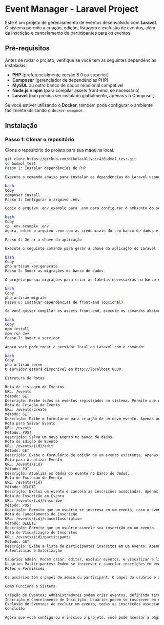 # Event Manager - Laravel Project

Este é um projeto de gerenciamento de eventos desenvolvido com **Laravel**. O sistema permite a criação, edição, listagem e exclusão de eventos, além da inscrição e cancelamento de participantes para os eventos.

## Pré-requisitos

Antes de rodar o projeto, verifique se você tem as seguintes dependências instaladas:

- **PHP** (preferencialmente versão 8.0 ou superior)
- **Composer** (gerenciador de dependências PHP)
- **MySQL** ou outro banco de dados relacional compatível
- **Node.js** e **npm** (para compilar assets front-end, se necessário)
- **Laravel** (não precisa ser instalado globalmente, apenas via Composer)

Se você estiver utilizando o **Docker**, também pode configurar o ambiente facilmente utilizando o `docker-compose`.

## Instalação

### Passo 1: Clonar o repositório

Clone o repositório do projeto para sua máquina local.

```bash
git clone https://github.com/NikolasOliveir4/Budmol_test.git
cd budmol_test
Passo 2: Instalar dependências do PHP

Execute o comando abaixo para instalar as dependências do Laravel usando o Composer.

bash
Copy
composer install
Passo 3: Configurar o arquivo .env

Copie o arquivo .env.example para .env para configurar o ambiente do seu projeto.

bash
Copy
cp .env.example .env
Agora, edite o arquivo .env com as credenciais do seu banco de dados e outras variáveis de ambiente necessárias, como APP_KEY, DB_CONNECTION, DB_HOST, DB_PORT, DB_DATABASE, DB_USERNAME e DB_PASSWORD.

Passo 4: Gerar a chave da aplicação

Execute o seguinte comando para gerar a chave da aplicação do Laravel:

bash
Copy
php artisan key:generate
Passo 5: Rodar as migrações do banco de dados

O projeto possui migrações para criar as tabelas necessárias no banco de dados. Execute o comando abaixo para rodá-las:

bash
Copy
php artisan migrate
Passo 6: Instalar dependências de front-end (opcional)

Se você quiser compilar os assets front-end, execute os comandos abaixo:

bash
Copy
npm install
npm run dev
Passo 7: Rodar o servidor

Agora você pode rodar o servidor local do Laravel com o comando:

bash
Copy
php artisan serve
O servidor estará disponível em http://localhost:8000.

Estrutura de Rotas

Rota de Listagem de Eventos
URL: /events
Método: GET
Descrição: Exibe todos os eventos registrados no sistema. Permite que o administrador veja as opções de editar e excluir eventos. Usuários podem se inscrever nos eventos.
Rota de Criação de Evento
URL: /events/create
Método: GET
Descrição: Exibe o formulário para criação de um novo evento. Apenas administradores podem acessar essa página.
Rota para Salvar Evento
URL: /events
Método: POST
Descrição: Salva um novo evento no banco de dados.
Rota de Edição de Evento
URL: /events/{id}/edit
Método: GET
Descrição: Exibe o formulário de edição de um evento existente. Apenas administradores podem acessar essa página.
Rota para Atualizar Evento
URL: /events/{id}
Método: PUT
Descrição: Atualiza os dados do evento no banco de dados.
Rota de Exclusão de Evento
URL: /events/{id}
Método: DELETE
Descrição: Exclui um evento e cancela as inscrições associadas. Apenas administradores podem excluir eventos.
Rota de Inscrição em Evento
URL: /events/{id}/inscribe
Método: POST
Descrição: Permite que um usuário se inscreva em um evento, caso o evento esteja aberto e tenha vagas disponíveis.
Rota de Cancelamento de Inscrição
URL: /events/{id}/cancelInscription
Método: DELETE
Descrição: Permite que um usuário cancele sua inscrição em um evento.
Rota de Visualização de Inscritos
URL: /events/{id}/participants
Método: GET
Descrição: Exibe a lista de participantes inscritos em um evento. Apenas administradores podem visualizar a lista de inscritos.
Autenticação e Autorização

Usuários Admin: Podem criar, editar, excluir eventos, e visualizar a lista de inscritos.
Usuários Participantes: Podem se inscrever e cancelar inscrições em eventos.
Roles e Permissões

Os usuários têm o papel de admin ou participant. O papel do usuário é armazenado no campo role da tabela users. O admin tem permissões para gerenciar eventos, enquanto o participant pode apenas se inscrever e cancelar inscrições.

Como Funciona o Sistema

Criação de Eventos: Administradores podem criar eventos, definindo título, descrição, data de início e término, capacidade e status.
Inscrição e Cancelamento de Inscrição: Usuários podem se inscrever em eventos com vagas disponíveis. Eles também podem cancelar a inscrição, caso necessário.
Exclusão de Eventos: Ao excluir um evento, todas as inscrições associadas ao evento são canceladas automaticamente.
Conclusão

Agora que você configurou e iniciou o projeto, você pode acessar a página principal do Event Manager e começar a gerenciar eventos, inscrever-se em eventos, e aproveitar todas as funcionalidades do sistema!
